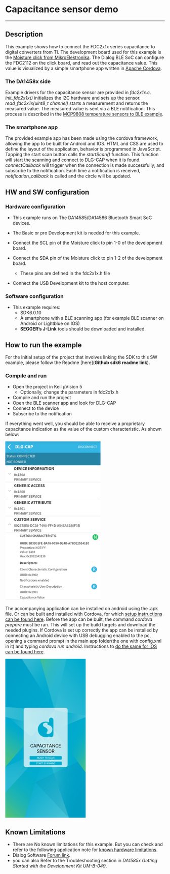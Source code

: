 # Capacitance sensor demo

---

## Description
This example shows how to connect the FDC2x1x series capacitance to digital converters from TI. The development board used for this example is the [Moisture click from MikroElektronika](https://www.mikroe.com/moisture-click).
The Dialog BLE SoC can configure the FDC2112 on the click board, and read out the capacitance value. This value is visualized by a simple smartphone app written in [Apache Cordova](https://cordova.apache.org).

### The DA1458x side

Example drivers for the capacitance sensor are provided in *fdc2x1x.c*. *init_fdc2x1x()* initializes the I2C hardware and sets up the sensor. *read_fdc2x1x(uint8_t channel)* starts a measurement and returns the measured value.
The measured value is sent via a BLE notification. This process is described in the [MCP9808 temperature sensors to BLE example](https://www.dialog-semiconductor.com/sites/default/files/mcp9808_to_ble.zip). 

### The smartphone app

The provided example app has been made using the cordova framework, allowing the app to be built for Android and IOS. HTML and CSS are used to define the layout of the application, behavior is programmed in JavaScript. 
Tapping the start scan button calls the *startScan()* function. This function will start the scanning and connect to DLG-CAP when it is found. *connectCallback* will trigger when the connection is made successfully, and subscribe to the notification.
Each time a notification is received, *notification_callback* is called and the circle will be updated. 


## HW and SW configuration


### Hardware configuration

- This example runs on The DA14585/DA14586 Bluetooth Smart SoC devices.
- The Basic or pro Development kit is needed for this example.
- Connect the SCL pin of the Moisture click to pin 1-0 of the development board.
- Connect the SDA pin of the Moisture click to pin 1-2 of the development board.
  - These pins are defined in the fdc2x1x.h file
  
- Connect the USB Development kit to the host computer.


### Software configuration

- This example requires:
    - SDK6.0.10
	- A smartphone with a BLE scanning app (for example BLE scanner on Android or Lightblue on IOS)
	- **SEGGER’s J-Link** tools should be downloaded and installed.

## How to run the example

For the initial setup of the project that involves linking the SDK to this SW example, please follow the Readme [here](__Github sdk6 readme link__).

### Compile and run

- Open the project in Keil µVision 5
  - Optionally, change the parameters in fdc2x1x.h
- Compile and run the project
- Open the BLE scanner app and look for DLG-CAP
- Connect to the device
- Subscribe to the notification

If everything went well, you should be able to receive a proprietary capacitance indication as the value of the custom characteristic. As shown below:

<img src="assets/notification_screenshot.jpg" alt="Notification screenshot" height="500">

The accompanying application can be installed on android using the .apk file. Or can be built and installed with Cordova, for which [setup instructions can be found here](https://cordova.apache.org/docs/en/latest/guide/platforms/android/#installing-the-requirements).
Before the app can be built, the command *cordova prepare* must be ran. This will set up the build targets and download the needed plugins.
If Cordova is set up correctly the app can be installed by connecting an Android device with USB debugging enabled to the pc, opening a command prompt in the main app folder(the one with config.xml in it) and typing *cordova run android*.
Instructions to [do the same for IOS can be found here](https://cordova.apache.org/docs/en/latest/guide/platforms/ios/index.html).

<img src="assets/app_screenshot.jpg" alt="App screenshot" height="500">

## Known Limitations


- There are No known limitations for this example. But you can check and refer to the following application note for
[known hardware limitations](https://support.dialog-semiconductor.com/system/files/resources/DA1458x-KnownLimitations_2018_02_06.pdf "known hardware limitations").
- Dialog Software [Forum link](https://support.dialog-semiconductor.com/forums).
- you can also Refer to the Troubleshooting section in *DA1585x Getting Started with the Development Kit UM-B-049*.


